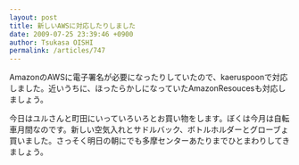 ```yaml
---
layout: post
title: 新しいAWSに対応したりしました
date: 2009-07-25 23:39:46 +0900
author: Tsukasa OISHI
permalink: /articles/747
---
```


AmazonのAWSに電子署名が必要になったりしていたので、kaeruspoonで対応しました。近いうちに、ほったらかしになっていたAmazonResoucesも対応しましょう。

今日はユルさんと町田にいっていろいろとお買い物をします。ぼくは今月は自転車月間なのです。新しい空気入れとサドルバック、ボトルホルダーとグローブょ買いました。さっそく明日の朝にでも多摩センターあたりまでひとまわりしてきましょう。

